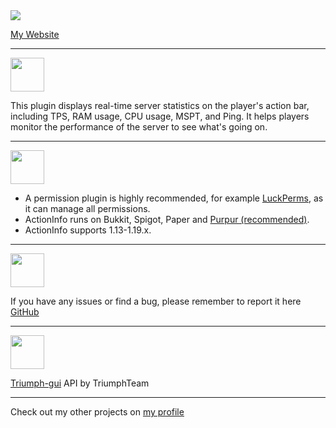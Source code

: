 <img src="https://i.imgur.com/YWoLfmp.png" />

[My Website](https://pandadev.net)

***

<img src="https://i.imgur.com/smfT2e4.png" height="54px"/>

This plugin displays real-time server statistics on the player's action bar, including TPS, RAM usage, CPU usage, MSPT,
and Ping. It helps players monitor the performance of the server to see what's going on.

***

<img src="https://i.imgur.com/NbNmr7N.png" height="54px"/>

- A permission plugin is highly recommended, for example [LuckPerms](https://luckperms.net/), as it can manage all
  permissions.
- ActionInfo runs on Bukkit, Spigot, Paper and [Purpur (recommended)](https://purpurmc.org/).
- ActionInfo supports 1.13-1.19.x.

***

<img src="https://i.imgur.com/Pogovf3.png" height="54px"/>

If you have any issues or find a bug, please remember to report it
here [GitHub](https://github.com/0PandaDEV/ActionInfo/issues)

***

<img src="https://i.imgur.com/LHDGFAK.png" height="54px"/>

[Triumph-gui](https://github.com/TriumphTeam/triumph-gui) API by TriumphTeam

***

Check out my other projects on [my profile](https://modrinth.com/user/PandaDEV)
